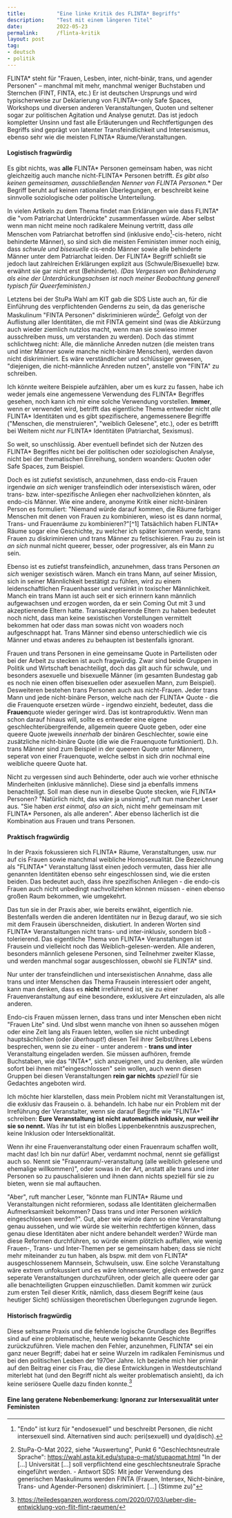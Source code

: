 ```yaml
---
title:          "Eine linke Kritik des FLINTA* Begriffs"
description:    "Test mit einem längeren Titel"
date:           2022-05-23
permalink:      /flinta-kritik
layout: post
tag: 
- deutsch
- politik
---
```


FLINTA* steht für "Frauen, Lesben, inter, nicht-binär, trans, und agender Personen" – manchmal mit mehr, manchmal weniger Buchstaben und Sternchen (FINT, FINTA, etc.) Er ist deutschen Ursprungs und wird typischerweise zur Deklarierung von FLINTA\*-only Safe Spaces, Workshops und diversen anderen Veranstaltungen, Quoten und seltener sogar zur politischen Agitation und Analyse genutzt. Das ist jedoch kompletter Unsinn und fast alle Erläuterungen und Rechtfertigungen des Begriffs sind geprägt von latenter Transfeindlichkeit und Intersexismus, ebenso sehr wie die meisten FLINTA* Räume/Veranstaltungen.

#### Logistisch fragwürdig

Es gibt nichts, was **alle** FLINTA* Personen gemeinsam haben, was nicht gleichzeitig auch manche nicht-FLINTA* Personen betrifft. **Es gibt also keinen gemeinsamen, ausschließenden Nenner von FLINTA* Personen.** Der Begriff beruht auf keinen rationalen Überlegungen, er beschreibt keine sinnvolle soziologische oder politische Unterteilung.

In vielen Artikeln zu dem Thema findet man Erklärungen wie dass FLINTA* die "vom Patriarchat Unterdrückte" zusammenfassen würde. Aber selbst wenn man nicht meine noch radikalere Meinung vertritt, dass _alle_ Menschen vom Patriarchat betroffen sind (inklusive endo[^a]-cis-hetero, nicht behinderte Männer), so sind sich die meisten Feministen immer noch einig, dass _schwule und bisexuelle_ cis-endo Männer sowie alle behinderte Männer unter dem Patriarchat leiden. Der FLINTA* Begriff schließt sie jedoch laut zahlreichen Erklärungen explizit aus (Schwule/Bisexuelle) bzw. erwähnt sie gar nicht erst (Behinderte). _(Das Vergessen von Behinderung als eine der Unterdrückungsachsen ist nach meiner Beobachtung generell typisch für Queerfeministen.)_

Letztens bei der StuPa Wahl am KIT gab die SDS Liste auch an, für die Einführung des verpflichtenden Genderns zu sein, da das generische Maskulinum "FINTA Personen" diskriminieren würde[^2]. Gefolgt von der Auflistung aller Identitäten, die mit FINTA gemeint sind (was die Abkürzung auch wieder ziemlich nutzlos macht, wenn man sie sowieso immer ausschreiben muss, um verstanden zu werden). Doch das stimmt schlichtweg nicht: Alle, die männliche Anreden nutzen (die meisten trans und inter Männer sowie manche nicht-binäre Menschen), werden davon nicht diskriminiert. Es wäre verständlicher und schlüssiger gewesen, "diejenigen, die nicht-männliche Anreden nutzen", anstelle von "FINTA" zu schreiben. 

Ich könnte weitere Beispiele aufzählen, aber um es kurz zu fassen, habe ich weder jemals eine angemessene Verwendung des FLINTA* Begriffes gesehen, noch kann ich mir eine solche Verwendung vorstellen. **Immer**, wenn er verwendet wird, betrifft das eigentliche Thema entweder nicht _alle_ FLINTA* Identitäten und es gibt spezifischere, angemessenere Begriffe ("Menschen, die menstruieren", "weiblich Gelesene", etc.), oder es betrifft bei Weitem nicht _nur_ FLINTA* Identitäten (Patriarchat, Sexismus).

So weit, so unschlüssig. Aber eventuell befindet sich der Nutzen des FLINTA* Begriffes nicht bei der politischen oder soziologischen Analyse, nicht bei der thematischen Einreihung, sondern woanders: Quoten oder Safe Spaces, zum Beispiel. 

Doch es ist zutiefst sexistisch, anzunehmen, dass endo-cis Frauen irgendwie _an sich_ weniger transfeindlich oder intersexistisch wären, oder trans- bzw. inter-spezifische Anliegen eher nachvollziehen könnten, als endo-cis Männer. Wie eine andere, anonyme Kritik einer nicht-binären Person es formuliert: "Niemand würde darauf kommen, die Räume farbiger Menschen mit denen von Frauen zu kombinieren, wieso ist es dann normal, Trans- und Frauenräume zu kombinieren?"[^1] Tatsächlich haben FLINTA* Räume sogar eine Geschichte, zu welcher ich später kommen werde, trans Frauen zu diskriminieren und trans Männer zu fetischisieren. Frau zu sein ist _an sich_ nunmal nicht queerer, besser, oder progressiver, als ein Mann zu sein.

Ebenso ist es zutiefst transfeindlich, anzunehmen, dass trans Personen _an sich_ weniger sexistisch wären. Manch ein trans Mann, auf seiner Mission, sich in seiner Männlichkeit bestätigt zu fühlen, wird zu einem leidenschaftlichen Frauenhasser und versinkt in toxischer Männlichkeit. Manch ein trans Mann ist auch seit er sich erinnern kann männlich aufgewachsen und erzogen worden, da er sein Coming Out mit 3 und akzeptierende Eltern hatte. Transakzeptierende Eltern zu haben bedeutet noch nicht, dass man keine sexistischen Vorstellungen vermittelt bekommen hat oder dass man sowas nicht von woaders noch aufgeschnappt hat. Trans Männer sind ebenso unterschiedlich wie cis Männer und etwas anderes zu behaupten ist bestenfalls ignorant.

Frauen und trans Personen in eine gemeinsame Quote in Parteilisten oder bei der Arbeit zu stecken ist auch fragwürdig. Zwar sind beide Gruppen in Politik und Wirtschaft benachteiligt, doch das gilt auch für schwule, und besonders asexuelle und bisexuelle Männer (im gesamten Bundestag gab es noch nie einen offen bisexuellen oder asexuellen Mann, zum Beispiel). Desweiteren bestehen trans Personen auch aus nicht-Frauen. Jeder trans Mann und jede nicht-binäre Person, welche nach der FLINTA* Quote - die die Frauenquote ersetzen würde - irgendwo einzieht, bedeutet, dass die **Frauen**quote wieder geringer wird. Das ist kontraproduktiv. Wenn man schon darauf hinaus will, sollte es entweder eine eigene geschlechterübergreifende, allgemein queere Quote geben, oder eine queere Quote jweweils _innerhalb_ der binären Geschlechter, sowie eine zusätzliche nicht-binäre Quote (die wie die Frauenquote funktioniert). D.h. trans Männer sind zum Beispiel in der queeren Quote unter Männern, seperat von einer Frauenquote, welche selbst in sich drin nochmal eine weibliche queere Quote hat.

Nicht zu vergessen sind auch Behinderte, oder auch wie vorher ethnische Minderheiten (inklusive männliche). Diese sind ja ebenfalls immens benachteiligt. Soll man diese nun in dieselbe Quote stecken, wie FLINTA* Personen? "Natürlich nicht, das wäre ja unsinnig", ruft nun mancher Leser aus. "Sie haben _erst einmal, also an sich,_ nicht mehr gemeinsam mit FLINTA* Personen, als alle anderen". Aber ebenso lächerlich ist die Kombination aus Frauen und trans Personen.

#### Praktisch fragwürdig

In der Praxis fokussieren sich FLINTA* Räume, Veranstaltungen, usw. nur auf cis Frauen sowie manchmal weibliche Homosexualität. Die Bezeichnung als "FLINTA*" Veranstaltung lässt einen jedoch vermuten, dass hier alle genannten Identitäten ebenso sehr eingeschlossen sind, wie die ersten beiden. Das bedeutet auch, dass ihre spezifischen Anliegen - die endo-cis Frauen auch nicht unbedingt nachvollziehen können müssen - einen ebenso großen Raum bekommen, wie umgekehrt.

Das tun sie in der Praxis aber, wie bereits erwähnt, eigentlich nie. Bestenfalls werden die anderen Identitäten nur in Bezug darauf, wo sie sich mit dem Frausein überschneiden, diskutiert. In anderen Worten sind FLINTA* Veranstaltungen nicht trans- und inter-inklusiv, sondern bloß -tolerierend. Das eigentliche Thema von FLINTA* Veranstaltungen ist Frausein und vielleicht noch das Weiblich-gelesen-werden. Alle anderen, besonders männlich gelesene Personen, sind Teilnehmer zweiter Klasse, und werden manchmal sogar ausgeschlossen, obwohl sie FLINTA* sind.

Nur unter der transfeindlichen und intersexistischen Annahme, dass alle trans und inter Menschen das Thema Frausein interessiert oder angeht, kann man denken, dass es **nicht** irreführend ist, sie zu einer Frauenveranstaltung auf eine besondere, exklusivere Art einzuladen, als alle anderen.

Endo-cis Frauen müssen lernen, dass trans und inter Menschen eben nicht "Frauen Lite" sind. Und slbst wenn manche von ihnen so aussehen mögen oder eine Zeit lang als Frauen lebten, wollen sie nicht unbedingt hauptsächlichen (oder _überhaupt!_) diesen Teil ihrer Selbst/ihres Lebens besprechen, wenn sie zu einer - unter anderem - **trans und inter** Veranstaltung eingeladen werden. Sie müssen aufhören, fremde Buchstaben, wie das "INTA*", sich anzueignen, und zu denken, alle würden sofort bei ihnen mit"eingeschlossen" sein wollen, auch wenn diesen Gruppen bei diesen Veranstaltungen **rein gar nichts** _speziell_ für sie Gedachtes angeboten wird.

Ich möchte hier klarstellen, dass mein Problem nicht mit Veranstaltungen ist, die exklusiv das Frausein o. ä. behandeln. Ich habe nur ein Problem mit der Irreführung der Veranstalter, wenn sie darauf Begriffe wie "FLINTA*" schreiben: **Eure Veranstaltung ist nicht automatisch inklusiv, nur weil ihr sie so nennt.** Was ihr tut ist ein bloßes Lippenbekenntnis auszusprechen, keine Inklusion oder Intersektionalität.

Wenn ihr eine Frauenveranstaltung oder einen Frauenraum schaffen wollt, macht das! Ich bin nur dafür! Aber, verdammt nochmal, nennt sie gefälligst auch so. Nennt sie "Frauenraum/-veranstaltung (alle weiblich gelesene und ehemalige willkommen)", oder sowas in der Art, anstatt alle trans und inter Personen so zu pauschalisieren und ihnen dann nichts speziell für sie zu bieten, wenn sie mal auftauchen.

"Aber", ruft mancher Leser, "könnte man FLINTA* Räume und Veranstaltungen nicht reformieren, sodass alle Identitäten gleichermaßen Aufmerksamkeit bekommen? Dass trans und inter Personen _wirklich_ eingeschlossen werden?". Gut, aber wie würde dann so eine Veranstaltung genau aussehen, und wie würde sie weiterhin rechtfertigen können, dass genau diese Identitäten aber nicht andere behandelt werden? Würde man diese Reformen durchführen, so würde einem plötzlich auffallen, wie wenig Frauen-, Trans- und Inter-Themen per se gemeinsam haben; dass sie nicht mehr miteinander zu tun haben, als bspw. mit dem von FLINTA* ausgeschlossenem Mannsein, Schwulsein, usw. Eine solche Veranstaltung wäre extrem unfokussiert und es wäre lohnenswerter, gleich entweder ganz seperate Veranstaltungen durchzuführen, oder gleich alle queere oder gar alle benachteiligten Gruppen einzuschließen. Damit kommen wir zurück zum ersten Teil dieser Kritik, nämlich, dass diesem Begriff keine (aus heutiger Sicht) schlüssigen theoretischen Überlegungen zugrunde liegen.

#### Historisch fragwürdig

Diese seltsame Praxis und die fehlende logische Grundlage des Begriffes sind auf eine problematische, heute wenig bekannte Geschichte zurückzuführen. Viele machen den Fehler, anzunehmen, FLINTA* sei ein ganz neuer Begriff; dabei hat er seine Wurzeln im radikalen Feminismus und bei den politischen Lesben der 1970er Jahre. Ich beziehe mich hier primär auf den Beitrag einer cis Frau, die diese Entwicklungen in Westdeutschland miterlebt hat (und den Begriff nicht als weiter problematisch ansieht), da ich keine seriösere Quelle dazu finden konnte.[^4]

#### Eine lang geratene Nebenbemerkung: Ignoranz zur Intersexualität unter Feministen

[^a]: "Endo" ist kurz für "endosexuell" und beschreibt Personen, die nicht intersexuell sind. Alternativen sind auch: peri(sexuell) und dya(disch).
[^2]: StuPa-O-Mat 2022, siehe "Auswertung", Punkt 6 "Geschlechtsneutrale Sprache": https://wahl.asta.kit.edu/stupa-o-mat/stupaomat.html "In der [...] Universität [...] soll verpflichtend eine geschlechtsneutrale Sprache eingeführt werden. - Antwort SDS: Mit jeder Verwendung des generischen Maskulinums werden FINTA (Frauen, Intersex, Nicht-binäre, Trans- und Agender-Personen) diskriminiert. [...] (Stimme zu)"
[^3]: "FLINTA* spaces need to split!" https://hambacherforst.org/blog/2022/04/26/kritik-an-der-kritik/ [Letzter Zugriff: 3.6.22]
[^4]: https://teiledesganzen.wordpress.com/2020/07/03/ueber-die-entwicklung-von-flit-flint-raeumen/ 
